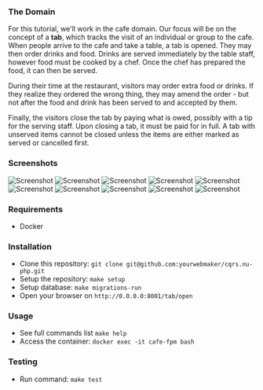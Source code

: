 ### The Domain
For this tutorial, we'll work in the cafe domain. Our focus will be on the concept of a **tab**, which tracks the visit 
of an individual or group to the cafe. When people arrive to the cafe and take a table, a tab is opened. They may then 
order drinks and food. Drinks are served immediately by the table staff, however food must be cooked by a chef. 
Once the chef has prepared the food, it can then be served.

During their time at the restaurant, visitors may order extra food or drinks. 
If they realize they ordered the wrong thing, they may amend the order - but not after the food and drink has been 
served to and accepted by them.

Finally, the visitors close the tab by paying what is owed, possibly with a tip for the serving staff. 
Upon closing a tab, it must be paid for in full. A tab with unserved items cannot be closed unless the items are either 
marked as served or cancelled first.

### Screenshots
![Screenshot](screenshots/1-home.png)
![Screenshot](screenshots/2-opening-tab.png)
![Screenshot](screenshots/3-ordering.png)
![Screenshot](screenshots/4-tab-status.png)
![Screenshot](screenshots/5-chef-todo.png)
![Screenshot](screenshots/5-chef-todo.png)
![Screenshot](screenshots/7-home-some-opened.png)
![Screenshot](screenshots/8-status-2.png)
![Screenshot](screenshots/9-cant-close-tab.png)
![Screenshot](screenshots/10-closing-tab.png)

### Requirements
- Docker 

### Installation
- Clone this repository: `git clone git@github.com:yourwebmaker/cqrs.nu-php.git`
- Setup the repository: `make setup`
- Setup database: `make migrations-run`
- Open your browser on `http://0.0.0.0:8001/tab/open`

### Usage
- See full commands list `make help`
- Access the container: `docker exec -it cafe-fpm bash`

### Testing
- Run command: `make test`